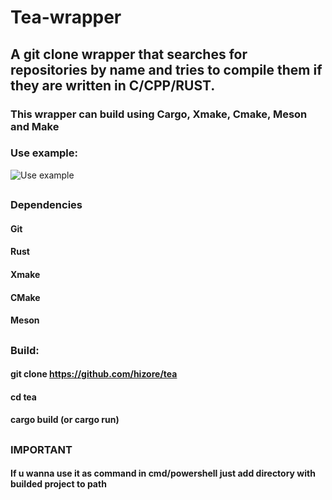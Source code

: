 # Tea-wrapper
## A git clone wrapper that searches for repositories by name and tries to compile them if they are written in C/CPP/RUST.

### This wrapper can build using Cargo, Xmake, Cmake, Meson and Make

### Use example:
![Use example](https://toukor.s-ul.eu/pqTQNSne)
##

### Dependencies
#### Git
#### Rust
#### Xmake
#### CMake
#### Meson

##

### Build:
####  git clone https://github.com/hizore/tea
####  cd tea
####  cargo build (or cargo run)

##
### IMPORTANT
#### If u wanna use it as command in cmd/powershell just add directory with builded project to path 
